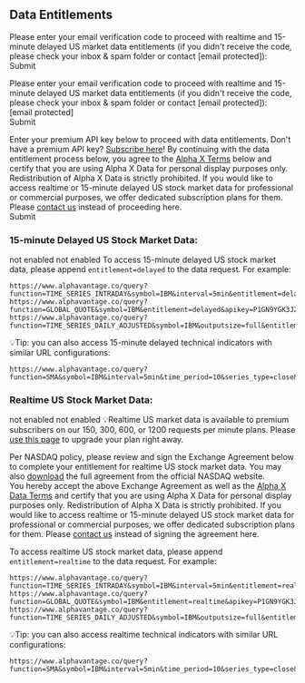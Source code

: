 ## Data Entitlements

Please enter your email verification code to proceed with realtime and 15-minute delayed US market data entitlements (if you didn't receive the code, please check your inbox & spam folder or contact  \[email protected\]):  
Submit

Please enter your email verification code to proceed with realtime and 15-minute delayed US market data entitlements (if you didn't receive the code, please check your inbox & spam folder or contact \[email protected\]):  
\[email protected\]  
Submit

Enter your premium API key below to proceed with data entitlements. Don't have a premium API key?
[Subscribe here](#)! By continuing with the data entitlement process below, you agree to the [Alpha X Terms](#) below and certify that you are using Alpha X Data for personal display purposes only. Redistribution of Alpha X Data is strictly prohibited. If you would like to access realtime or 15-minute delayed US stock market data for professional or commercial purposes, we offer dedicated subscription plans for them. Please [contact us](#) instead of proceeding here.  
Submit

### 15-minute Delayed US Stock Market Data:
not enabled
not enabled
To access 15-minute delayed US stock market data, please append `entitlement=delayed` to the data request. For example:

```
https://www.alphavantage.co/query?function=TIME_SERIES_INTRADAY&symbol=IBM&interval=5min&entitlement=delayed&apikey=P1GN9YGK3JZRCP17
https://www.alphavantage.co/query?function=GLOBAL_QUOTE&symbol=IBM&entitlement=delayed&apikey=P1GN9YGK3JZRCP17
https://www.alphavantage.co/query?function=TIME_SERIES_DAILY_ADJUSTED&symbol=IBM&outputsize=full&entitlement=delayed&apikey=P1GN9YGK3JZRCP17
```

💡Tip: you can also access 15-minute delayed technical indicators with similar URL configurations:

```
https://www.alphavantage.co/query?function=SMA&symbol=IBM&interval=5min&time_period=10&series_type=close&entitlement=delayed&apikey=P1GN9YGK3JZRCP17
```

### Realtime US Stock Market Data:
not enabled
not enabled
💡Realtime US market data is available to premium subscribers on our 150, 300, 600, or 1200 requests per minute plans. Please [use this page](#) to upgrade your plan right away.

Per NASDAQ policy, please review and sign the Exchange Agreement below to complete your entitlement for realtime US stock market data. You may also [download](#) the full agreement from the official NASDAQ website.  
You hereby accept the above Exchange Agreement as well as the [Alpha X Data Terms](#) and certify that you are using Alpha X Data for personal display purposes only. Redistribution of Alpha X Data is strictly prohibited. If you would like to access realtime or 15-minute delayed US stock market data for professional or commercial purposes, we offer dedicated subscription plans for them. Please [contact us](#) instead of signing the agreement here.

To access realtime US stock market data, please append `entitlement=realtime` to the data request. For example:

```
https://www.alphavantage.co/query?function=TIME_SERIES_INTRADAY&symbol=IBM&interval=5min&entitlement=realtime&apikey=P1GN9YGK3JZRCP17
https://www.alphavantage.co/query?function=GLOBAL_QUOTE&symbol=IBM&entitlement=realtime&apikey=P1GN9YGK3JZRCP17
https://www.alphavantage.co/query?function=TIME_SERIES_DAILY_ADJUSTED&symbol=IBM&outputsize=full&entitlement=realtime&apikey=P1GN9YGK3JZRCP17
```

💡Tip: you can also access realtime technical indicators with similar URL configurations:

```
https://www.alphavantage.co/query?function=SMA&symbol=IBM&interval=5min&time_period=10&series_type=close&entitlement=realtime&apikey=P1GN9YGK3JZRCP17
```